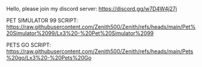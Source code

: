 Hello, please join my discord server: https://discord.gg/w7D4W4j27j

PET SIMULATOR 99 SCRIPT:
https://raw.githubusercontent.com/Zenith500/Zenith/refs/heads/main/Pet%20Simulator%2099/Lx3%20-%20Pet%20Simulator%2099


PETS GO SCRIPT:
https://raw.githubusercontent.com/Zenith500/Zenith/refs/heads/main/Pets%20go/Lx3%20-%20Pets%20Go
